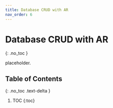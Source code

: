```yaml
---
title: Database CRUD with AR
nav_order: 6
---
```


<!--prettier-ignore-start-->
# Database CRUD with AR
{: .no_toc }

placeholder.

## Table of Contents
{: .no_toc .text-delta }  

1. TOC
{:toc}

<!--prettier-ignore-end-->
